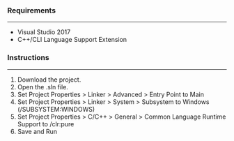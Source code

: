 ### Requirements
---
* Visual Studio 2017
* C++/CLI Language Support Extension

### Instructions
---
1. Download the project.
2. Open the .sln file.
3. Set Project Properties > Linker > Advanced > Entry Point to Main
4. Set Project Properties > Linker > System > Subsystem to Windows (/SUBSYSTEM:WINDOWS)
5. Set Project Properties > C/C++ > General > Common Language Runtime Support to /clr:pure
6. Save and Run
